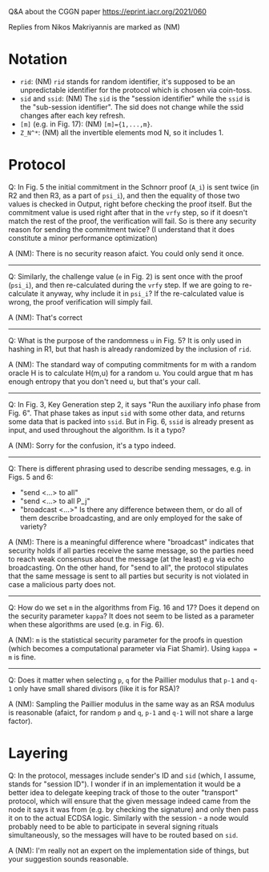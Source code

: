 Q&A about the CGGN paper https://eprint.iacr.org/2021/060

Replies from Nikos Makriyannis are marked as (NM)


# Notation

- `rid`: (NM) `rid` stands for random identifier, it's supposed to be an unpredictable identifier for the protocol which is chosen via coin-toss.
- `sid` and `ssid`: (NM) The `sid` is the "session identifier" while the `ssid` is the "sub-session identifier". The sid does not change while the ssid changes after each key refresh.
- `[m]` (e.g. in Fig. 17): (NM) `[m]={1,...,m}`.
- `Z_N^*`: (NM) all the invertible elements mod N, so it includes 1.


# Protocol

Q: In Fig. 5 the initial commitment in the Schnorr proof (`A_i`) is sent twice (in R2 and then R3, as a part of `psi_i`), and then the equality of those two values is checked in Output, right before checking the proof itself. But the commitment value is used right after that in the `vrfy` step, so if it doesn't match the rest of the proof, the verification will fail. So is there any security reason for sending the commitment twice? (I understand that it does constitute a minor performance optimization)

A (NM): There is no security reason afaict. You could only send it once.

---

Q: Similarly, the challenge value (`e` in Fig. 2) is sent once with the proof (`psi_i`), and then re-calculated during the `vrfy` step. If we are going to re-calculate it anyway, why include it in `psi_i`? If the re-calculated value is wrong, the proof verification will simply fail.

A (NM): That's correct

---

Q: What is the purpose of the randomness `u` in Fig. 5? It is only used in hashing in R1, but that hash is already randomized by the inclusion of `rid`.

A (NM): The standard way of computing commitments for m with a random oracle H is to calculate H(m,u) for a random u. You could argue that m has enough entropy that you don't need u, but that's your call.

---

Q: In Fig. 3, Key Generation step 2, it says "Run the auxiliary info phase from Fig. 6". That phase takes as input `sid` with some other data, and returns some data that is packed into `ssid`. But in Fig. 6, `ssid` is already present as input, and used throughout the algorithm. Is it a typo?

A (NM): Sorry for the confusion, it's a typo indeed.

---

Q: There is different phrasing used to describe sending messages, e.g. in Figs. 5 and 6:
- "send <...> to all"
- "send <...> to all P_j"
- "broadcast <...>"
Is there any difference between them, or do all of them describe broadcasting, and are only employed for the sake of variety?

A (NM): There is a meaningful difference where "broadcast" indicates that security holds if all parties receive the same message, so the parties need to reach weak consensus about the message  (at the least) e.g via echo broadcasting. On the other hand, for "send to all", the protocol stipulates that the same message is sent to all parties but security is not violated in case a malicious party does not.

---

Q: How do we set `m` in the algorithms from Fig. 16 and 17? Does it depend on the security parameter `kappa`? It does not seem to be listed as a parameter when these algorithms are used (e.g. in Fig. 6).

A (NM): `m` is the statistical security parameter for the proofs in question (which becomes a computational parameter via Fiat Shamir). Using `kappa = m` is fine.

---

Q: Does it matter when selecting `p`, `q` for the Paillier modulus that `p-1` and `q-1` only have small shared divisors (like it is for RSA)?

A (NM): Sampling the Paillier modulus in the same way as an RSA modulus is reasonable (afaict, for random `p` and `q`, `p-1` and `q-1` will not share a large factor).


# Layering

Q: In the protocol, messages include sender's ID and `sid` (which, I assume, stands for "session ID"). I wonder if in an implementation it would be a better idea to delegate keeping track of those to the outer "transport" protocol, which will ensure that the given message indeed came from the node it says it was from (e.g. by checking the signature) and only then pass it on to the actual ECDSA logic. Similarly with the session - a node would probably need to be able to participate in several signing rituals simultaneously, so the messages will have to be routed based on `sid`.

A (NM): I'm really not an expert on the implementation side of things, but your suggestion sounds reasonable.
